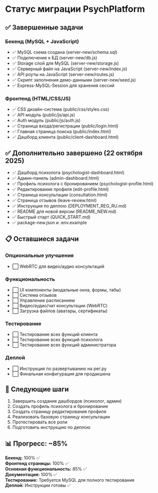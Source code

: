 # Статус миграции PsychPlatform

## ✅ Завершенные задачи

### Бекенд (MySQL + JavaScript)
- ✅ MySQL схема создана (server-new/schema.sql)
- ✅ Подключение к БД (server-new/db.js)
- ✅ Storage слой для MySQL (server-new/storage.js) 
- ✅ Серверный файл на JavaScript (server-new/index.js)
- ✅ API роуты на JavaScript (server-new/routes.js)
- ✅ Скрипт заполнения демо-данными (server-new/seed.js)
- ✅ Express-MySQL-Session для хранения сессий

### Фронтенд (HTML/CSS/JS)
- ✅ CSS дизайн-система (public/css/styles.css)
- ✅ API модуль (public/js/api.js)
- ✅ Auth модуль (public/js/auth.js)
- ✅ Страница входа/регистрации (public/login.html)
- ✅ Главная страница поиска (public/index.html)
- ✅ Дашборд клиента (public/client-dashboard.html)

## ✅ Дополнительно завершено (22 октября 2025)
- ✅ Дашборд психолога (psychologist-dashboard.html)
- ✅ Админ-панель (admin-dashboard.html)
- ✅ Профиль психолога с бронированием (psychologist-profile.html)
- ✅ Редактирование профиля (edit-profile.html)
- ✅ Страница консультации (consultation.html)
- ✅ Страница отзывов (leave-review.html)
- ✅ Инструкция по деплою (DEPLOYMENT_REG_RU.md)
- ✅ README для новой версии (README_NEW.md)
- ✅ Быстрый старт (QUICK_START.md)
- ✅ package-new.json и .env.example

## 📋 Оставшиеся задачи

### Опциональные улучшения
- ⬜ WebRTC для видео/аудио консультаций

### Функциональность
- ⬜ UI компоненты (модальные окна, формы, табы)
- ⬜ Система отзывов
- ⬜ Управление расписанием
- ⬜ Видео/аудио/чат консультации (WebRTC)
- ⬜ Загрузка файлов (аватары, сертификаты)

### Тестирование
- ⬜ Тестирование всех функций клиента
- ⬜ Тестирование всех функций психолога
- ⬜ Тестирование всех функций администратора

### Деплой
- ⬜ Инструкция по развертыванию на рег.ру
- ⬜ Финальная конфигурация для продакшена

## 🎯 Следующие шаги

1. Завершить создание дашбордов (психолог, админ)
2. Создать профиль психолога и бронирование
3. Создать страницу редактирования профиля
4. Реализовать базовую страницу консультации
5. Протестировать все роли
6. Подготовить инструкцию по деплою

## 📊 Прогресс: ~85%

**Бекенд:** 100% ✅  
**Фронтенд страницы:** 100% ✅  
**Основная функциональность:** 85% ✅  
**Документация:** 100% ✅  
**Тестирование:** Требуется MySQL для полного тестирования  
**Деплой:** Инструкции готовы ✅
